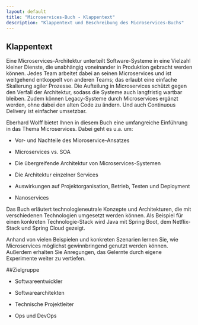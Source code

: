 ```yaml
---
layout: default
title: "Microservices-Buch - Klappentext"
description: "Klappentext und Beschreibung des Microservices-Buchs"
---
```


Klappentext
---


 Eine Microservices-Architektur unterteilt Software-Systeme in eine
Vielzahl kleiner Dienste, die unabhängig voneinander in Produktion
gebracht werden können. Jedes Team arbeitet dabei an seinen
Microservices und ist weitgehend entkoppelt von anderen Teams; das
erlaubt eine einfache Skalierung agiler Prozesse. Die Aufteilung in
Microservices schützt gegen den Verfall der Architektur, sodass die
Systeme auch langfristig wartbar bleiben. Zudem können Legacy-Systeme
durch Microservices ergänzt werden, ohne dabei den alten Code zu
ändern. Und auch Continuous Delivery ist einfacher umsetzbar.  
      
Eberhard Wolff bietet Ihnen in diesem Buch eine umfangreiche
Einführung in das Thema Microservices. Dabei geht es u.a. um:
      

* Vor- und Nachteile des Mioroservice-Ansatzes

* Microservices vs. SOA

* Die übergreifende Architektur von Microservices-Systemen

* Die Architektur einzelner Services

* Auswirkungen auf Projektorganisation, Betrieb, Testen und Deployment

* Nanoservices


Das Buch erläutert technologieneutrale Konzepte und Architekturen, die
mit verschiedenen Technologien umgesetzt werden können. Als Beispiel
für einen konkreten Technologie-Stack wird Java mit Spring Boot, dem
Netflix-Stack und Spring Cloud gezeigt.

Anhand von vielen Beispielen und konkreten Szenarien lernen Sie, wie
Microservices möglichst gewinnbringend genutzt werden können. Außerdem
erhalten Sie Anregungen, das Gelernte durch eigene Experimente weiter
zu vertiefen.

##Zielgruppe


* Softwareentwickler

* Softwarearchitekten

* Technische Projektleiter

* Ops und DevOps